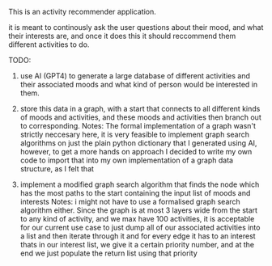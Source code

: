 This is an activity recommender application. 

it is meant to continously ask the user questions about their mood, and what their interests are, and once it does this it should reccommend them different activities to do. 

TODO: 
1. use AI (GPT4) to generate a large database of different activities and their associated moods and what kind of person would be interested in them. 

2. store this data in a graph, with a start that connects to all different kinds of moods and activities, and these moods and activities then branch out to corresponding. 
    Notes: The formal implementation of a graph wasn't strictly neccesary here, it is very feasible to implement graph search algorithms on just the plain python dictionary that I generated using AI, however, to get a more hands on approach I decided to write my own code to import that into my own implementation of a graph data structure, as I felt that 

3. implement a modified graph search algorithm that finds the node which has the most paths to the start containing the input list of moods and interests 
    Notes: i might not have to use a formalised graph search algorithm either. Since the graph is at most 3 layers wide from the start to any kind of activity, and we max have 100 activities, it is acceptable for our current use case to just dump all of our associated activities into a list and then iterate through it and for every edge it has to an interest thats in our interest list, we give it a certain priority number, and at the end we just populate the return list using that priority 